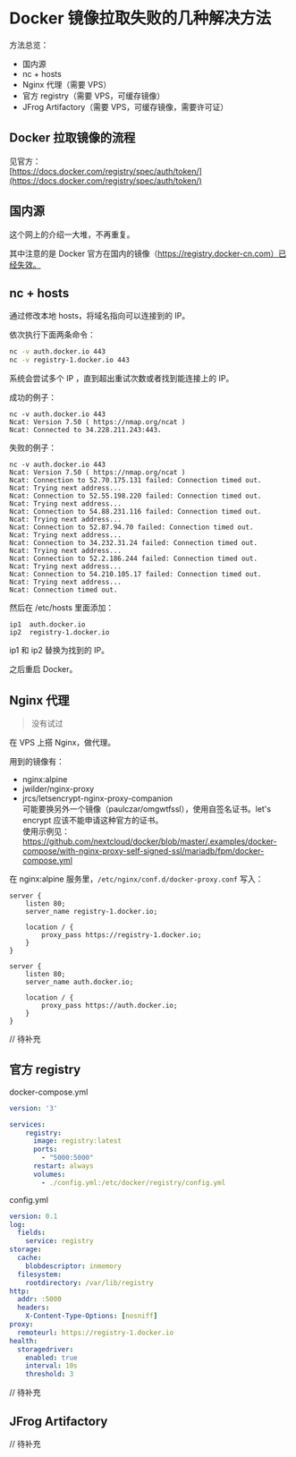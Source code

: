 # Docker 镜像拉取失败的几种解决方法



方法总览：  

- 国内源
- nc + hosts
- Nginx 代理（需要 VPS）
- 官方 registry（需要 VPS，可缓存镜像）
- JFrog Artifactory（需要 VPS，可缓存镜像，需要许可证）

<!-- more -->

## Docker 拉取镜像的流程  

见官方：  
[https://docs.docker.com/registry/spec/auth/token/](https://docs.docker.com/registry/spec/auth/token/)

## 国内源

这个网上的介绍一大堆，不再重复。  

其中注意的是 Docker 官方在国内的镜像（https://registry.docker-cn.com）已经失效。

## nc + hosts

通过修改本地 hosts，将域名指向可以连接到的 IP。  

依次执行下面两条命令：

```bash
nc -v auth.docker.io 443
nc -v registry-1.docker.io 443
```

系统会尝试多个 IP ，直到超出重试次数或者找到能连接上的 IP。

成功的例子：  

```
nc -v auth.docker.io 443
Ncat: Version 7.50 ( https://nmap.org/ncat )
Ncat: Connected to 34.228.211.243:443.
```

失败的例子：  

```
nc -v auth.docker.io 443
Ncat: Version 7.50 ( https://nmap.org/ncat )
Ncat: Connection to 52.70.175.131 failed: Connection timed out.
Ncat: Trying next address...
Ncat: Connection to 52.55.198.220 failed: Connection timed out.
Ncat: Trying next address...
Ncat: Connection to 54.88.231.116 failed: Connection timed out.
Ncat: Trying next address...
Ncat: Connection to 52.87.94.70 failed: Connection timed out.
Ncat: Trying next address...
Ncat: Connection to 34.232.31.24 failed: Connection timed out.
Ncat: Trying next address...
Ncat: Connection to 52.2.186.244 failed: Connection timed out.
Ncat: Trying next address...
Ncat: Connection to 54.210.105.17 failed: Connection timed out.
Ncat: Trying next address...
Ncat: Connection timed out.
```

然后在 /etc/hosts 里面添加：  

```
ip1  auth.docker.io
ip2  registry-1.docker.io
```

ip1 和 ip2 替换为找到的 IP。

之后重启 Docker。

## Nginx 代理

> 没有试过

在 VPS 上搭 Nginx，做代理。

用到的镜像有：  

- nginx:alpine
- jwilder/nginx-proxy
- jrcs/letsencrypt-nginx-proxy-companion  
  可能要换另外一个镜像（paulczar/omgwtfssl），使用自签名证书。let's encrypt 应该不能申请这种官方的证书。  
  使用示例见：  
  https://github.com/nextcloud/docker/blob/master/.examples/docker-compose/with-nginx-proxy-self-signed-ssl/mariadb/fpm/docker-compose.yml

在 nginx:alpine 服务里，`/etc/nginx/conf.d/docker-proxy.conf` 写入：  

```
server {
    listen 80;
    server_name registry-1.docker.io;

    location / {
        proxy_pass https://registry-1.docker.io;
    }
}

server {
    listen 80;
    server_name auth.docker.io;

    location / {
        proxy_pass https://auth.docker.io;
    }
}
```

// 待补充

## 官方 registry

docker-compose.yml  

```yml
version: '3'

services:
    registry:
      image: registry:latest
      ports:
        - "5000:5000"
      restart: always
      volumes:
        - ./config.yml:/etc/docker/registry/config.yml
```

config.yml

```yml
version: 0.1
log:
  fields:
    service: registry
storage:
  cache:
    blobdescriptor: inmemory
  filesystem:
    rootdirectory: /var/lib/registry
http:
  addr: :5000
  headers:
    X-Content-Type-Options: [nosniff]
proxy:
  remoteurl: https://registry-1.docker.io
health:
  storagedriver:
    enabled: true
    interval: 10s
    threshold: 3
```

// 待补充

## JFrog Artifactory

// 待补充
